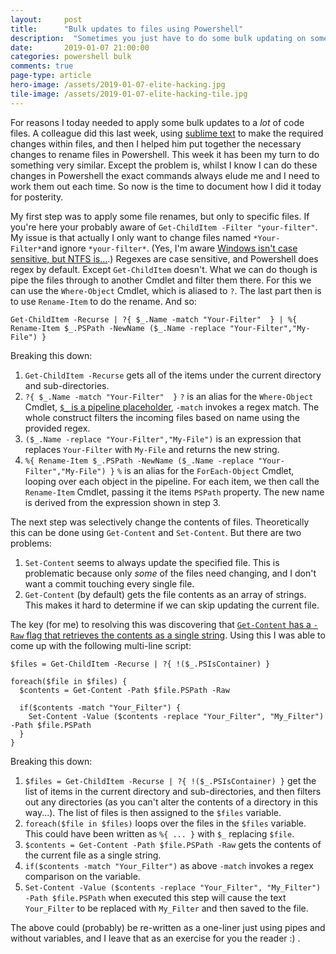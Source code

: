 ```yaml
---
layout: 	post
title:  	"Bulk updates to files using Powershell"
description:  "Sometimes you just have to do some bulk updating on some files."
date:   	2019-01-07 21:00:00
categories: powershell bulk
comments: true
page-type: article
hero-image: /assets/2019-01-07-elite-hacking.jpg
tile-image: /assets/2019-01-07-elite-hacking-tile.jpg
---
```


For reasons I today needed to apply some bulk updates to a _lot_ of code files. A colleague did this last week, using [sublime text](https://www.sublimetext.com/) to make the required changes within files, and then I helped him put together the necessary changes to rename files in Powershell. This week it has been my turn to do something very similar. Except the problem is, whilst I know I can do these changes in Powershell the exact commands always elude me and I need to work them out each time. So now is the time to document how I did it today for posterity.

My first step was to apply some file renames, but only to specific files. If you're here your probably aware of `Get-ChildItem -Filter "your-filter"`. My issue is that actually I only want to change files named `*Your-Filter*`and ignore `*your-filter*`. (Yes, I'm aware [Windows isn't case sensitive, but NTFS is...](https://superuser.com/a/364062).) Regexes are case sensitive, and Powershell does regex by default. Except `Get-ChildItem` doesn't. What we can do though is pipe the files through to another Cmdlet and filter them there. For this we can use the `Where-Object` Cmdlet, which is aliased to `?`. The last part then is to use `Rename-Item` to do the rename. And so:

```
Get-ChildItem -Recurse | ?{ $_.Name -match "Your-Filter"  } | %{ Rename-Item $_.PSPath -NewName ($_.Name -replace "Your-Filter","My-File") }
```

Breaking this down:

1. `Get-ChildItem -Recurse` gets all of the items under the current directory and sub-directories.
2. `?{ $_.Name -match "Your-Filter"  }` `?` is an alias for the `Where-Object` Cmdlet, [`$_` is a pipeline placeholder](https://www.computerperformance.co.uk/powershell/dollar-variable/), `-match` invokes a regex match. The whole construct filters the incoming files based on name using the provided regex.
3. `($_.Name -replace "Your-Filter","My-File")` is an expression that replaces `Your-Filter` with `My-File` and returns the new string.
4. `%{ Rename-Item $_.PSPath -NewName ($_.Name -replace "Your-Filter","My-File") }` `%` is an alias for the `ForEach-Object` Cmdlet, looping over each object in the pipeline. For each item, we then call the `Rename-Item` Cmdlet, passing it the items `PSPath` property. The new name is derived from the expression shown in step 3.

The next step was selectively change the contents of files. Theoretically this can be done using `Get-Content` and `Set-Content`. But there are two problems:

1. `Set-Content` seems to always update the specified file. This is problematic because only _some_ of the files need changing, and I don't want a commit touching every single file.
2. `Get-Content` (by default) gets the file contents as an array of strings. This makes it hard to determine if we can skip updating the current file.

The key (for me) to resolving this was discovering that [`Get-Content` has a `-Raw` flag that retrieves the contents as a single string](https://www.powershellmagazine.com/2012/11/13/pstip-get-the-contents-of-a-file-in-one-string/). Using this I was able to come up with the following multi-line script:

```
$files = Get-ChildItem -Recurse | ?{ !($_.PSIsContainer) }

foreach($file in $files) {
  $contents = Get-Content -Path $file.PSPath -Raw

  if($contents -match "Your_Filter") {
    Set-Content -Value ($contents -replace "Your_Filter", "My_Filter") -Path $file.PSPath
  }
}
```

Breaking this down:

1. `$files = Get-ChildItem -Recurse | ?{ !($_.PSIsContainer) }` get the list of items in the current directory and sub-directories, and then filters out any directories (as you can't alter the contents of a directory in this way...). The list of files is then assigned to the `$files` variable.
2. `foreach($file in $files)` loops over the files in the `$files` variable. This could have been written as `%{ ... }` with `$_` replacing `$file`.
3. `$contents = Get-Content -Path $file.PSPath -Raw` gets the contents of the current file as a single string.
4. `if($contents -match "Your_Filter")` as above `-match` invokes a regex comparison on the variable.
5. `Set-Content -Value ($contents -replace "Your_Filter", "My_Filter") -Path $file.PSPath` when executed this step will cause the text `Your_Filter` to be replaced with `My_Filter` and then saved to the file.

The above could (probably) be re-written as a one-liner just using pipes and without variables, and I leave that as an exercise for you the reader :) .
